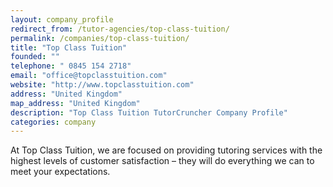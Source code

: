 ```yaml
---
layout: company_profile
redirect_from: /tutor-agencies/top-class-tuition/
permalink: /companies/top-class-tuition/
title: "Top Class Tuition"
founded: ""
telephone: " 0845 154 2718"
email: "office@topclasstuition.com"
website: "http://www.topclasstuition.com"
address: "United Kingdom"
map_address: "United Kingdom"
description: "Top Class Tuition TutorCruncher Company Profile"
categories: company
---
```

At Top Class Tuition, we are focused on providing tutoring services with the highest levels of customer satisfaction – they will do everything we can to meet your expectations.